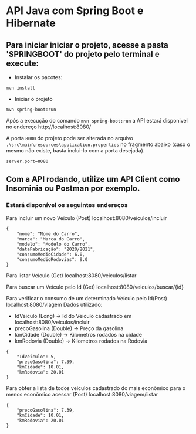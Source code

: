 # API Java com Spring Boot e Hibernate

## Para iniciar iniciar o projeto, acesse a pasta 'SPRINGBOOT' do projeto pelo terminal e execute:

- Instalar os pacotes:

```
mvn install
```

- Iniciar o projeto

```
mvn spring-boot:run
```

Após a execução do comando `mvn spring-boot:run` a API estará disponivel no endereço http://localhost:8080/

A porta `8080` do projeto pode ser alterada no arquivo `.\src\main\resources\application.properties` no fragmento abaixo (caso o mesmo não existe, basta inclui-lo com a porta desejada).

```
server.port=8080
```

## Com a API rodando, utilize um API Client como Insominia ou Postman por exemplo.

### Estará disponível os seguintes endereços

Para incluir um novo Veículo (Post) localhost:8080/veiculos/incluir

```
{
    "nome": "Nome do Carro",
    "marca": "Marca do Carro",
	"modelo": "Modelo do Carro",
    "dataFabricação": "2020/2021",
    "consumoMedioCidade": 6.0,
    "consumoMedioRodovias": 9.0
}
```

Para listar Veículo (Get) localhost:8080/veiculos/listar

Para buscar um Veículo pelo Id (Get) localhost:8080/veiculos/buscar/{id}

Para verificar o consumo de um determinado Veículo pelo Id(Post) localhost:8080/viagem
Dados utilizado:

- IdVeiculo (Long) -> Id do Veículo cadastrado em localhost:8080/veiculos/incluir
- precoGasolina (Double) -> Preço da gasolina
- kmCidade (Double) -> Kilometros rodados na cidade
- kmRodovia (Double) -> Kilometros rodados na Rodovia

```
{
    "IdVeiculo": 5,
    "precoGasolina": 7.39,
    "kmCidade": 10.01,
    "kmRodovia": 20.01
}
```

Para obter a lista de todos veículos cadastrado do mais econômico para o menos econômico acessar (Post) localhost:8080/viagem/listar

```
{
    "precoGasolina": 7.39,
    "kmCidade": 10.01,
    "kmRodovia": 20.01
}
```
